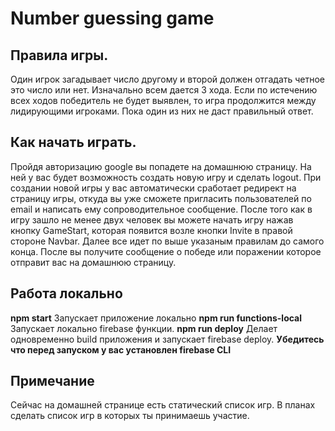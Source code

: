 # Number guessing game

## Правила игры.

Один игрок загадывает число другому и второй должен отгадать четное это число или нет. Изначально всем дается 3 хода. Если по истечению всех ходов победитель не будет выявлен, то игра продолжится между лидирующими игроками.
Пока один из них не даст правильный ответ.

## Как начать играть.

Пройдя авторизацию google вы попадете на домашнюю страницу. На ней у вас будет возможность создать новую игру и сделать logout. При создании новой игры у вас автоматически сработает редирект на страницу игры, откуда вы уже сможете пригласить пользователей по email и написать ему сопроводительное сообщение. После того как в игру зашло не менее двух человек вы можете начать игру нажав кнопку GameStart, которая появится возле кнопки Invite в правой стороне Navbar.
Далее все идет по выше указаным правилам до самого конца. После вы получите сообщение о победе или поражении которое отправит вас на домашнюю страницу.

## Работа локально

**npm start** Запускает приложение локально
**npm run functions-local** Запускает локально firebase функции.
**npm run deploy** Делает одновременно build приложения и запускает firebase deploy. **Убедитесь что перед запуском у вас установлен firebase CLI**

## Примечание

Сейчас на домашней странице есть статический список игр. В планах сделать список игр в которых ты принимаешь участие.
